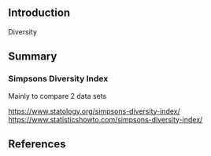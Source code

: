 ## Introduction

Diversity



## Summary


### Simpsons Diversity Index

Mainly to compare 2 data sets

https://www.statology.org/simpsons-diversity-index/
https://www.statisticshowto.com/simpsons-diversity-index/

## References




